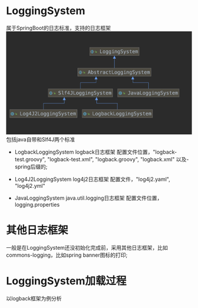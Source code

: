 # LoggingSystem
属于SpringBoot的日志标准，支持的日志框架
![](assets/log加载-a690cbeb.png)
包括java自带和Slf4J两个标准
- LogbackLoggingSystem
logback日志框架
配置文件位置，"logback-test.groovy", "logback-test.xml", "logback.groovy", "logback.xml"
以及-spring后缀的;

- Log4J2LoggingSystem
log4j2日志框架
配置文件，"log4j2.yaml", "log4j2.yml"

- JavaLoggingSystem
java.util.logging日志框架
配置文件位置，logging.properties

# 其他日志框架
一般是在LoggingSystem还没初始化完成前，采用其他日志框架，比如commons-logging，比如spring banner图标的打印;

# LoggingSystem加载过程
以logback框架为例分析
